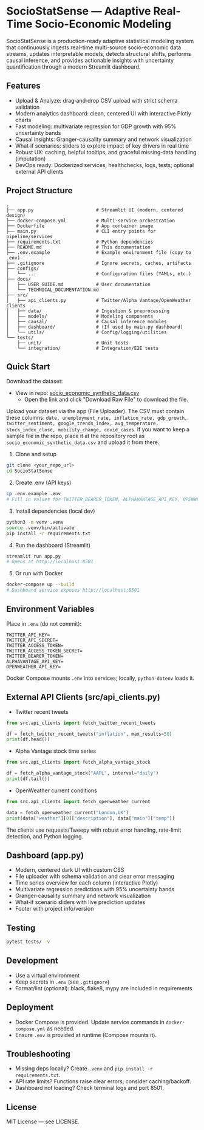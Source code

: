 # SocioStatSense — Adaptive Real-Time Socio-Economic Modeling

SocioStatSense is a production-ready adaptive statistical modeling system that continuously ingests real-time multi-source socio-economic data streams, updates interpretable models, detects structural shifts, performs causal inference, and provides actionable insights with uncertainty quantification through a modern Streamlit dashboard.

## Features

- Upload & Analyze: drag‑and‑drop CSV upload with strict schema validation
- Modern analytics dashboard: clean, centered UI with interactive Plotly charts
- Fast modeling: multivariate regression for GDP growth with 95% uncertainty bands
- Causal insights: Granger-causality summary and network visualization
- What‑if scenarios: sliders to explore impact of key drivers in real time
- Robust UX: caching, helpful tooltips, and graceful missing‑data handling (imputation)
- DevOps ready: Dockerized services, healthchecks, logs, tests; optional external API clients

## Project Structure

```
.
├── app.py                       # Streamlit UI (modern, centered design)
├── docker-compose.yml           # Multi-service orchestration
├── Dockerfile                   # App container image
├── main.py                      # CLI entry points for pipeline/services
├── requirements.txt             # Python dependencies
├── README.md                    # This documentation
├── .env.example                 # Example environment file (copy to .env)
├── .gitignore                   # Ignore secrets, caches, artifacts
├── configs/
│   └── ...                      # Configuration files (YAMLs, etc.)
├── docs/
│   ├── USER_GUIDE.md            # User documentation
│   └── TECHNICAL_DOCUMENTATION.md
├── src/
│   ├── api_clients.py           # Twitter/Alpha Vantage/OpenWeather clients
│   ├── data/                    # Ingestion & preprocessing
│   ├── models/                  # Modeling components
│   ├── causal/                  # Causal inference modules
│   ├── dashboard/               # (If used by main.py dashboard)
│   └── utils/                   # Config/logging/utilities
└── tests/
    ├── unit/                    # Unit tests
    └── integration/             # Integration/E2E tests
```

## Quick Start

Download the dataset:
- View in repo: [socio_economic_synthetic_data.csv](socio_economic_synthetic_data.csv)
  - Open the link and click "Download Raw File" to download the file.


Upload your dataset via the app (File Uploader). The CSV must contain these columns: `date, unemployment_rate, inflation_rate, gdp_growth, twitter_sentiment, google_trends_index, avg_temperature, stock_index_close, mobility_change, covid_cases`. If you want to keep a sample file in the repo, place it at the repository root as `socio_economic_synthetic_data.csv` and upload it from there.

1) Clone and setup

```bash
git clone <your_repo_url>
cd SocioStatSense
```

2) Create .env (API keys)

```bash
cp .env.example .env
# Fill in values for TWITTER_BEARER_TOKEN, ALPHAVANTAGE_API_KEY, OPENWEATHER_API_KEY, etc.
```

3) Install dependencies (local dev)

```bash
python3 -m venv .venv
source .venv/bin/activate
pip install -r requirements.txt
```

4) Run the dashboard (Streamlit)

```bash
streamlit run app.py
# Opens at http://localhost:8501
```

5) Or run with Docker

```bash
docker-compose up --build
# Dashboard service exposes http://localhost:8501
```

## Environment Variables

Place in `.env` (do not commit):

```
TWITTER_API_KEY=
TWITTER_API_SECRET=
TWITTER_ACCESS_TOKEN=
TWITTER_ACCESS_TOKEN_SECRET=
TWITTER_BEARER_TOKEN=
ALPHAVANTAGE_API_KEY=
OPENWEATHER_API_KEY=
```

Docker Compose mounts `.env` into services; locally, `python-dotenv` loads it.

## External API Clients (src/api_clients.py)

- Twitter recent tweets

```python
from src.api_clients import fetch_twitter_recent_tweets

df = fetch_twitter_recent_tweets("inflation", max_results=50)
print(df.head())
```

- Alpha Vantage stock time series

```python
from src.api_clients import fetch_alpha_vantage_stock

df = fetch_alpha_vantage_stock("AAPL", interval="daily")
print(df.tail())
```

- OpenWeather current conditions

```python
from src.api_clients import fetch_openweather_current

data = fetch_openweather_current("London,UK")
print(data["weather"][0]["description"], data["main"]["temp"])
```

The clients use requests/Tweepy with robust error handling, rate-limit detection, and Python logging.

## Dashboard (app.py)

- Modern, centered dark UI with custom CSS
- File uploader with schema validation and clear error messaging
- Time series overview for each column (interactive Plotly)
- Multivariate regression predictions with 95% uncertainty bands
- Granger-causality summary and network visualization
- What‑if scenario sliders with live prediction updates
- Footer with project info/version

## Testing

```bash
pytest tests/ -v
```

## Development

- Use a virtual environment
- Keep secrets in `.env` (see `.gitignore`)
- Format/lint (optional): black, flake8, mypy are included in requirements

## Deployment

- Docker Compose is provided. Update service commands in `docker-compose.yml` as needed.
- Ensure `.env` is provided at runtime (Compose mounts it).

## Troubleshooting

- Missing deps locally? Create `.venv` and `pip install -r requirements.txt`.
- API rate limits? Functions raise clear errors; consider caching/backoff.
- Dashboard not loading? Check terminal logs and port 8501.

## License

MIT License — see LICENSE.
